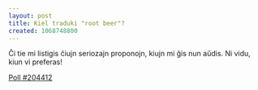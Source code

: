 ```yaml
---
layout: post
title: Kiel traduki "root beer"?
created: 1068748800
---
```

Ĉi tie mi listigis ĉiujn seriozajn proponojn, kiujn mi ĝis nun aŭdis.  Ni vidu, kiun vi preferas!

[Poll #204412](https://www.livejournal.com/poll/?id=204412)
